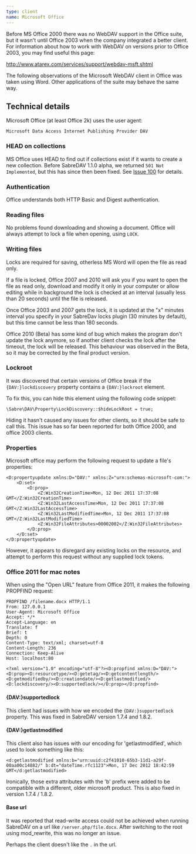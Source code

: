 ```yaml
---
type: client
name: Microsoft Office
---
```


Before MS Office 2000 there was no WebDAV support in the Office suite, but it
wasn't until Office 2003 when the company integrated a better client. For
information about how to work with WebDAV on versions prior to Office 2003,
you may find useful this page:

<http://www.atarex.com/services/support/webdav-msft.shtml>

The following observations of the Microsoft WebDAV client in Office was taken
using Word. Other applications of the suite may behave the same way.

Technical details
-----------------

Microsoft Office (at least Office 2k) uses the user agent:

    Microsoft Data Access Internet Publishing Provider DAV

### HEAD on collections

MS Office uses HEAD to find out if collections exist if it wants to create a
new collection. Before SabreDAV 1.1.0 alpha, we returned
`501 Not Implemented`, but this has since then been fixed. See [Issue 100][1]
for details.

### Authentication

Office understands both HTTP Basic and Digest authentication.

### Reading files

No problems found downloading and showing a document. Office will always
attempt to lock a file when opening, using `LOCK`.

### Writing files

Locks are required for saving, otherless MS Word will open the file as read
only.

If a file is locked, Office 2007 and 2010 will ask you if you want to open the
file as read only, download and modify it only in your computer or allow
editing while in background the lock is checked at an interval (usually less
than 20 seconds) until the file is released.

Once Office 2003 and 2007 gets the lock, it is updated at the "x" minutes
interval you specify in your SabreDav locks plugin (30 minutes by default),
but this time cannot be less than 180 seconds.

Office 2010 (Beta) has some kind of bug which makes the program don't update
the lock anymore, so if another client checks the lock after the timeout, the
lock will be released. This behaviour was observed in the Beta, so it may be
corrected by the final product version.

### Lockroot

It was discovered that certain versions of Office break if the
`{DAV:}lockdiscovery` property contains a `{DAV:}lockroot` element.

To fix this, you can hide this element using the following code snippet:

    \Sabre\DAV\Property\LockDiscovery::$hideLockRoot = true;

Hiding it hasn't caused any issues for other clients, so it should be safe to call this.
This issue has so far been reported for both Office 2000, and office 2003 clients.

### Properties

Microsoft office may perform the following request to update a file's properties:

    <D:propertyupdate xmlns:D="DAV:" xmlns:Z="urn:schemas-microsoft-com:">
        <D:set>
            <D:prop>
                <Z:Win32CreationTime>Mon, 12 Dec 2011 17:37:08 GMT</Z:Win32CreationTime>
                <Z:Win32LastAccessTime>Mon, 12 Dec 2011 17:37:08 GMT</Z:Win32LastAccessTime>
                <Z:Win32LastModifiedTime>Mon, 12 Dec 2011 17:37:08 GMT</Z:Win32LastModifiedTime>
                <Z:Win32FileAttributes>00002002</Z:Win32FileAttributes>
            </D:prop>
        </D:set>
    </D:propertyupdate>

However, it appears to disregard any existing locks on the resource, and
attempt to perform this request without any supplied lock tokens.

### Office 2011 for mac notes

When using the "Open URL" feature from Office 2011, it makes the following PROPFIND request:

    PROPFIND /filename.docx HTTP/1.1
    From: 127.0.0.1
    User-Agent: Microsoft Office
    Accept: */*
    Accept-Language: en
    Translate: f
    Brief: t
    Depth: 0
    Content-Type: text/xml; charset=utf-8
    Content-Length: 236
    Connection: Keep-Alive
    Host: localhost:80

    <?xml version="1.0" encoding="utf-8"?><D:propfind xmlns:D="DAV:"><D:prop><D:resourcetype/><D:getetag/><D:getcontentlength/><D:getmodifiedby/><D:creationdate/><D:getlastmodified/><D:lockdiscovery/><D:supportedlock/></D:prop></D:propfind>

#### {DAV:}supportedlock

This client had issues with how we encoded the `{DAV:}supportedlock`
property. This was fixed in SabreDAV version 1.7.4 and 1.8.2.

#### {DAV:}getlastmodified

This client also has issues with our encoding for 'getlastmodified', which
used to look something like this:

    <d:getlastmodified xmlns:b="urn:uuid:c2f41010-65b3-11d1-a29f-00aa00c14882/" b:dt="dateTime.rfc1123">Mon, 17 Dec 2012 18:42:59 GMT</d:getlastmodified>

Ironically, those extra attributes with the 'b' prefix were added to be
compatible with a different, older microsoft product. This is also fixed in
version 1.7.4 / 1.8.2.

#### Base url

It was reported that read-write access could not be achieved when running
SabreDAV on a url like `/server.php/file.docx`. After switching to the root
using mod_rewrite, this was no longer an issue.

Perhaps the client doesn't like the `.` in the url.

[1]: https://github.com/fruux/sabre-dav/issues/100
